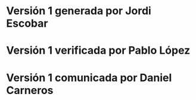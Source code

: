 # Versión 1 generada por Jordi Escobar
# Versión 1 verificada por Pablo López
# Versión 1 comunicada por Daniel Carneros
